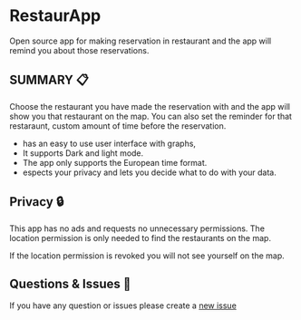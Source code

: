 # RestaurApp
Open source app for making reservation in restaurant and the app will remind you about those reservations.


## SUMMARY <g-emoji class="g-emoji" alias="clipboard" fallback-src="https://github.githubassets.com/images/icons/emoji/unicode/1f4cb.png">📋</g-emoji>

Choose the restaurant you have made the reservation with and the app will show you that restaurant on the map. You can also set the reminder for that restaraunt, custom amount of time before the reservation.

- has an easy to use user interface with graphs,
- It supports Dark and light mode. 
- The app only supports the European time format. 
- espects your privacy and lets you decide what to do with your data.

## Privacy <g-emoji class="g-emoji" alias="lock" fallback-src="https://github.githubassets.com/images/icons/emoji/unicode/1f512.png">🔒</g-emoji>

This app has no ads and requests no unnecessary permissions. The location permission is only needed to find the restaurants on the map.

If the location permission is revoked you will not see yourself on the map.

## Questions & Issues <g-emoji class="g-emoji" alias="thinking" fallback-src="https://github.githubassets.com/images/icons/emoji/unicode/1f914.png">🤔</g-emoji>

If you have any question or issues please create a [new issue](#)
